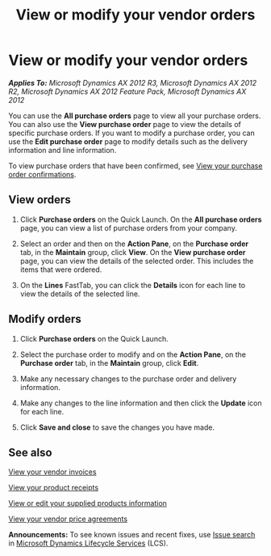 ﻿---
title: View or modify your vendor orders
TOCTitle: View or modify your vendor orders
ms:assetid: 18cf2ec0-8315-4e26-bc50-2ac173a21f91
ms:mtpsurl: https://technet.microsoft.com/en-us/library/Hh271461(v=AX.60)
ms:contentKeyID: 36384093
ms.date: 04/18/2014
mtps_version: v=AX.60
f1_keywords:
- EPPurchTableEdit
- EPPurchTableInfo
- EPPurchTableListVSS
---

# View or modify your vendor orders 


_**Applies To:** Microsoft Dynamics AX 2012 R3, Microsoft Dynamics AX 2012 R2, Microsoft Dynamics AX 2012 Feature Pack, Microsoft Dynamics AX 2012_

You can use the **All purchase orders** page to view all your purchase orders. You can also use the **View purchase order** page to view the details of specific purchase orders. If you want to modify a purchase order, you can use the **Edit purchase order** page to modify details such as the delivery information and line information.

To view purchase orders that have been confirmed, see [View your purchase order confirmations](view-your-purchase-order-confirmations.md).

## View orders

1.  Click **Purchase orders** on the Quick Launch. On the **All purchase orders** page, you can view a list of purchase orders from your company.

2.  Select an order and then on the **Action Pane**, on the **Purchase order** tab, in the **Maintain** group, click **View**. On the **View purchase order** page, you can view the details of the selected order. This includes the items that were ordered.

3.  On the **Lines** FastTab, you can click the **Details** icon for each line to view the details of the selected line.

## Modify orders

1.  Click **Purchase orders** on the Quick Launch.

2.  Select the purchase order to modify and on the **Action Pane**, on the **Purchase order** tab, in the **Maintain** group, click **Edit**.

3.  Make any necessary changes to the purchase order and delivery information.

4.  Make any changes to the line information and then click the **Update** icon for each line.

5.  Click **Save and close** to save the changes you have made.

## See also

[View your vendor invoices](view-your-vendor-invoices.md)

[View your product receipts](view-your-product-receipts.md)

[View or edit your supplied products information](view-or-edit-your-supplied-products-information.md)

[View your vendor price agreements](view-your-vendor-price-agreements.md)

  
**Announcements:** To see known issues and recent fixes, use [Issue search](http://go.microsoft.com/fwlink/?linkid=389258) in [Microsoft Dynamics Lifecycle Services](http://go.microsoft.com/fwlink/?linkid=306505) (LCS).

